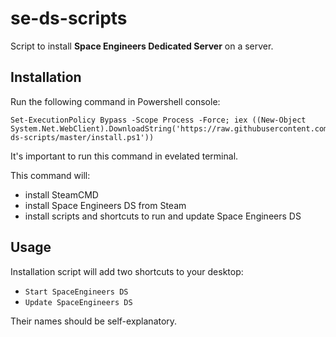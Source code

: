 se-ds-scripts
=============

Script to install **Space Engineers Dedicated Server** on a server.

Installation
------------

Run the following command in Powershell console:

```shell
Set-ExecutionPolicy Bypass -Scope Process -Force; iex ((New-Object System.Net.WebClient).DownloadString('https://raw.githubusercontent.com/kapitanov/se-ds-scripts/master/install.ps1'))
```

It's important to run this command in evelated terminal.

This command will:

* install SteamCMD
* install Space Engineers DS from Steam
* install scripts and shortcuts to run and update Space Engineers DS

Usage
-----

Installation script will add two shortcuts to your desktop:

* `Start SpaceEngineers DS`
* `Update SpaceEngineers DS`

Their names should be self-explanatory.
